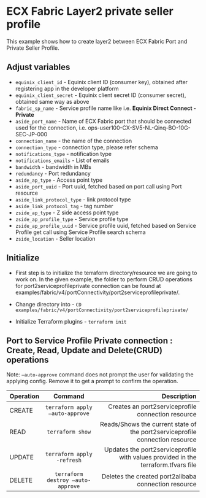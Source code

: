 # ECX Fabric Layer2 private seller profile

This example shows how to create layer2 between ECX Fabric Port and Private Seller Profile.

## Adjust variables
- `equinix_client_id` - Equinix client ID (consumer key), obtained after registering app in the developer platform
- `equinix_client_secret` - Equinix client secret ID (consumer secret), obtained same way as above
- `fabric_sp_name` - Service profile name like i.e. **Equinix Direct Connect - Private**
- `aside_port_name` -  Name of ECX Fabric port that should be connected used for the connection, i.e. ops-user100-CX-SV5-NL-Qinq-BO-10G-SEC-JP-000
- `connection_name` - the name of the connection
- `connection_type` - connection type, please refer schema
- `notifications_type` - notification type
- `notifications_emails` - List of emails
- `bandwidth` - bandwidth in MBs
- `redundancy` - Port redundancy
- `aside_ap_type` - Access point type
- `aside_port_uuid` - Port uuid, fetched based on port call using Port resource
- `aside_link_protocol_type` - link protocol type
- `aside_link_protocol_tag` - tag number
- `zside_ap_type` - Z side access point type
- `zside_ap_profile_type` - Service profile type
- `zside_ap_profile_uuid` - Service profile uuid, fetched based on Service Profile get call using Service Profile search schema
- `zside_location` - Seller location

## Initialize
- First step is to initialize the terraform directory/resource we are going to work on.
  In the given example, the folder to perform CRUD operations for port2serviceprofileprivate connection can be found at examples/fabric/v4/portConnectivity/port2serviceprofileprivate/.

- Change directory into - `CD examples/fabric/v4/portConnectivity/port2serviceprofileprivate/`
- Initialize Terraform plugins - `terraform init`

## Port to Service Profile Private connection  : Create, Read, Update and Delete(CRUD) operations
Note: `–auto-approve` command does not prompt the user for validating the applying config. Remove it to get a prompt to confirm the operation.

| Operation |              Command              |                                                                       Description |
|:----------|:---------------------------------:|----------------------------------------------------------------------------------:|
| CREATE    |  `terraform apply –auto-approve`  |                                Creates an port2serviceprofile connection resource |
| READ      |         `terraform show`          |      Reads/Shows the current state of the port2serviceprofile connection resource |
| UPDATE    |    `terraform apply -refresh`     | Updates the port2serviceprofile with values provided in the terraform.tfvars file |
| DELETE    | `terraform destroy –auto-approve` |                              Deletes the created port2alibaba connection resource |